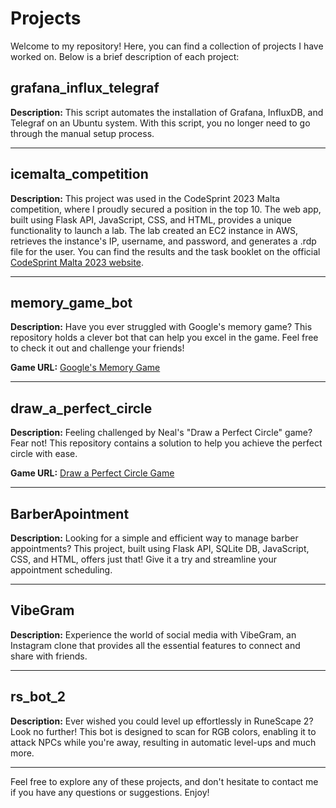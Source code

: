 # Projects

Welcome to my repository! Here, you can find a collection of projects I have worked on. Below is a brief description of each project:

## grafana_influx_telegraf

**Description:** This script automates the installation of Grafana, InfluxDB, and Telegraf on an Ubuntu system. With this script, you no longer need to go through the manual setup process.

---

## icemalta_competition

**Description:** This project was used in the CodeSprint 2023 Malta competition, where I proudly secured a position in the top 10. The web app, built using Flask API, JavaScript, CSS, and HTML, provides a unique functionality to launch a lab. The lab created an EC2 instance in AWS, retrieves the instance's IP, username, and password, and generates a .rdp file for the user. You can find the results and the task booklet on the official [CodeSprint Malta 2023 website](https://codesprintmalta.edu.mt/code-spint-2023/).

---

## memory_game_bot

**Description:** Have you ever struggled with Google's memory game? This repository holds a clever bot that can help you excel in the game. Feel free to check it out and challenge your friends!

**Game URL:** [Google's Memory Game](https://www.google.com/search?q=memory+game&rlz=1C1GCEA_enMT1032MT1032&oq=memory+game&gs_lcrp=EgZjaHJvbWUqCQgAECMYJxiKBTIJCAAQIxgnGIoFMgkIARAAGEMYigUyCQgCEAAYQxiKBTIHCAMQABiABDIMCAQQABgUGIcCGIAEMgcIBRAAGIAEMgYIBhBFGD0yBggHEEUYPdIBCDExNjZqMGo3qAIAsAIA&sourceid=chrome&ie=UTF-8)

---

## draw_a_perfect_circle

**Description:** Feeling challenged by Neal's "Draw a Perfect Circle" game? Fear not! This repository contains a solution to help you achieve the perfect circle with ease.

**Game URL:** [Draw a Perfect Circle Game](https://neal.fun/perfect-circle/)

---

## BarberApointment

**Description:** Looking for a simple and efficient way to manage barber appointments? This project, built using Flask API, SQLite DB, JavaScript, CSS, and HTML, offers just that! Give it a try and streamline your appointment scheduling.

---

## VibeGram

**Description:** Experience the world of social media with VibeGram, an Instagram clone that provides all the essential features to connect and share with friends.

---

## rs_bot_2

**Description:** Ever wished you could level up effortlessly in RuneScape 2? Look no further! This bot is designed to scan for RGB colors, enabling it to attack NPCs while you're away, resulting in automatic level-ups and much more.

---

Feel free to explore any of these projects, and don't hesitate to contact me if you have any questions or suggestions. Enjoy!
